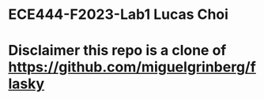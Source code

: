 # ECE444-F2023-Lab1 Lucas Choi

# Disclaimer this repo is a clone of https://github.com/miguelgrinberg/flasky
